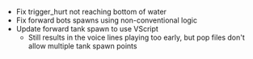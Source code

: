 - Fix trigger_hurt not reaching bottom of water
- Fix forward bots spawns using non-conventional logic
- Update forward tank spawn to use VScript
  - Still results in the voice lines playing too early, but pop files don't allow multiple tank spawn points

